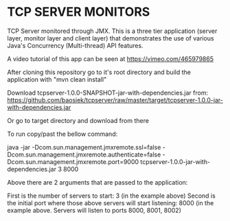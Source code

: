 # TCP SERVER MONITORS

TCP Server monitored through JMX. This is a three tier application (server layer, monitor layer and client layer) that demonstrates the use of various Java's Concurrency (Multi-thread) API features.

A video tutorial of this app can be seen at https://vimeo.com/465979865

After cloning this repository go to it's root directory and build the application with <bold>"mvn clean install"</bold>

Download tcpserver-1.0.0-SNAPSHOT-jar-with-dependencies.jar from: https://github.com/baosiek/tcpserver/raw/master/target/tcpserver-1.0.0-jar-with-dependencies.jar

Or go to target directory and download from there

To run copy/past the bellow command:

java -jar -Dcom.sun.management.jmxremote.ssl=false -Dcom.sun.management.jmxremote.authenticate=false -Dcom.sun.management.jmxremote.port=9000 tcpserver-1.0.0-jar-with-dependencies.jar 3 8000

Above there are 2 arguments that are passed to the application:

First is the number of servers to start: 3 (in the example above)
Second is the initial port where those above servers will start listening: 8000 (in the example above. Servers will listen to ports 8000, 8001, 8002)

